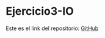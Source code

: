 # Ejercicio3-IO
Este es el link del repositorio: [GitHub](https://github.com/alexlomu/Ejercicio3-IO)

